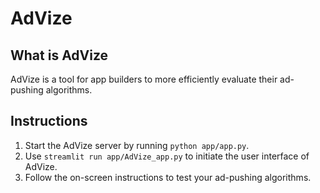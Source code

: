 # AdVize

## What is AdVize

AdVize is a tool for app builders to more efficiently evaluate their ad-pushing algorithms.

## Instructions

1. Start the AdVize server by running `python app/app.py`.
2. Use `streamlit run app/AdVize_app.py` to initiate the user interface of AdVize.
3. Follow the on-screen instructions to test your ad-pushing algorithms.